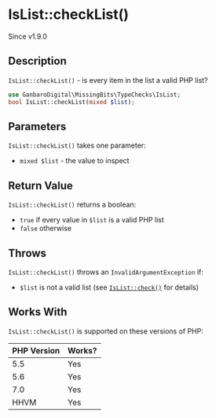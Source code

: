 # IsList::checkList()

<div class="callout info" markdown="1">
Since v1.9.0
</div>

## Description

`IsList::checkList()` - is every item in the list a valid PHP list?

```php
use GanbaroDigital\MissingBits\TypeChecks\IsList;
bool IsList::checkList(mixed $list);
```

## Parameters

`IsList::checkList()` takes one parameter:

* `mixed $list` - the value to inspect

## Return Value

`IsList::checkList()` returns a boolean:

* `true` if every value in `$list` is a valid PHP list
* `false` otherwise

## Throws

`IsList::checkList()` throws an `InvalidArgumentException` if:

* `$list` is not a valid list (see [`IsList::check()`](IsList.check.html) for details)

## Works With

`IsList::checkList()` is supported on these versions of PHP:

PHP Version | Works?
------------|-------
5.5 | Yes
5.6 | Yes
7.0 | Yes
HHVM | Yes
